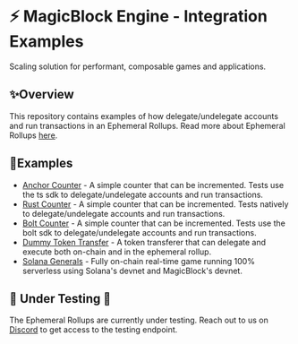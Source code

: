 # ⚡ MagicBlock Engine - Integration Examples

Scaling solution for performant, composable games and applications.

## ✨Overview

This repository contains examples of how delegate/undelegate accounts and run transactions in an Ephemeral Rollups.
Read more about Ephemeral Rollups [here](https://docs.magicblock.gg/EphemeralRollups/ephemeral_rollups).

## 👷Examples

- [Anchor Counter](./anchor-counter/README.md) - A simple counter that can be incremented. Tests use the ts sdk to delegate/undelegate accounts and run transactions.
- [Rust Counter](./rust-counter/README.md) - A simple counter that can be incremented. Tests natively to delegate/undelegate accounts and run transactions.
- [Bolt Counter](./bolt-counter/README.md) - A simple counter that can be incremented. Tests use the bolt sdk to delegate/undelegate accounts and run transactions.
- [Dummy Token Transfer](./dummy-token-transfer/README.md) - A token transferer that can delegate and execute both on-chain and in the ephemeral rollup.
- [Solana Generals](./solana-generals/README.md) - Fully on-chain real-time game running 100% serverless using Solana's devnet and MagicBlock's devnet.

## 🚧 Under Testing 🚧

The Ephemeral Rollups are currently under testing. Reach out to us on [Discord](https://discord.com/invite/MBkdC3gxcv) to get access to the testing endpoint.

